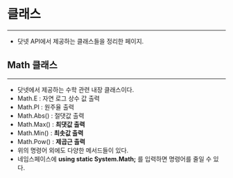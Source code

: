 # 클래스

---

- 닷넷 API에서 제공하는 클래스들을 정리한 페이지.

## Math 클래스

---

- 닷넷에서 제공하는 수학 관련 내장 클래스이다.
- Math.E : 자연 로그 상수 값 출력
- Math.PI : 원주율 출력
- Math.Abs() : 절댓값 출력
- Math.Max() : **최댓값 출력**
- Math.Min() :  **최솟값 출력**
- Math.Pow() : **제곱근 출력**
- 위의 명령어 외에도 다양한 메서드들이 있다.
- 네임스페이스에 **using static System.Math;** 를 입력하면 명령어를 줄일 수 있다.
